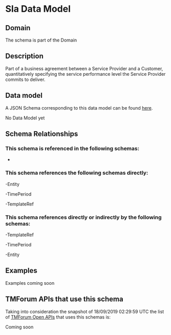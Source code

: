 # Sla Data Model

## Domain

The  schema is part of the  Domain

## Description

Part of a business agreement between a Service Provider and a Customer, quantitatively specifying the service performance level the Service Provider commits to deliver.

## Data model

A JSON Schema corresponding to this data model can be found
[here](https://github.com/tmforum-rand/schemas/blob/master/EngagedParty/SLA.schema.json).

No Data Model yet

## Schema Relationships

### This schema is referenced in the following schemas:

-

### This schema references the following schemas directly:

-Entity

-TimePeriod

-TemplateRef

### This schema references directly or indirectly by the following schemas:

-TemplateRef

-TimePeriod

-Entity



## Examples

Examples coming soon

## TMForum APIs that use this schema

Taking into consideration the snapshot of 18/09/2019 02:29:59 UTC the list of [TMForum Open APIs](https://www.tmforum.org/open-apis/) that uses this schemas is:

Coming soon